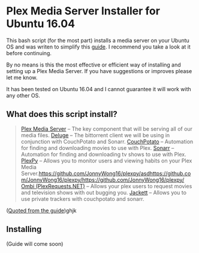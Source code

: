 # Plex Media Server Installer for Ubuntu 16.04
This bash script (for the most part) installs a media server on your Ubuntu OS and was writen to simplify this [guide](https://thisisforsomething.com/guide/guide-to-plex-media-server-on-ubuntu-server-16-04/). I recommend you take a look at it before continuing.


By no means is this the most effective or efficient way of installing and setting up a Plex Media Server. If you have suggestions or improves please let me know.


It has been tested on Ubuntu 16.04 and I cannot guarantee it will work with any other OS.

## What does this script install?
> [Plex Media Server](https://www.plex.tv/) – The key component that will be serving all of our media files.
> [Deluge](http://deluge-torrent.org/) – The bittorrent client we will be using in conjunction with CouchPotato and Sonarr.
> [CouchPotato](https://couchpota.to/) – Automation for finding and downloading movies to use with Plex.
> [Sonarr](https://sonarr.tv/) – Automation for finding and downloading tv shows to use with Plex.
> [PlexPy]() – Allows you to monitor users and viewing habits on your Plex Media Server.https://github.com/JonnyWong16/plexpy/asdhttps://github.com/JonnyWong16/plexpy/https://github.com/JonnyWong16/plexpy/
> [Ombi (PlexRequests.NET)]() – Allows your plex users to request movies and television shows with out bugging you.
> [Jackett]() – Allows you to use private trackers with couchpotato and sonarr.

([Quoted from the guide](https://thisisforsomething.com/guide/guide-to-plex-media-server-on-ubuntu-server-16-04/))ghjk

## Installing
(Guide will come soon)
